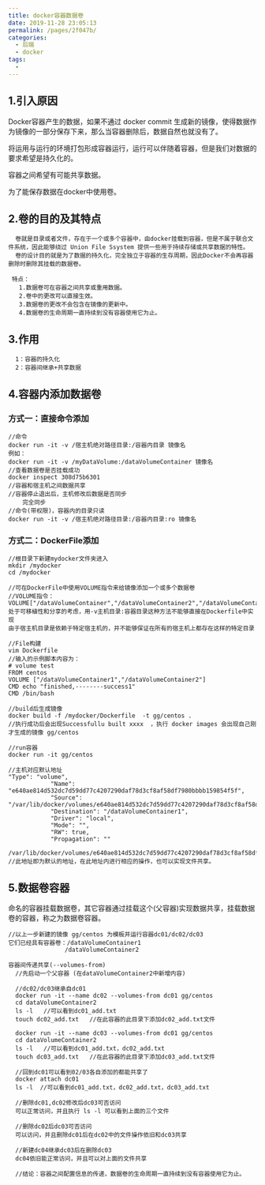 ```yaml
---
title: docker容器数据卷
date: 2019-11-28 23:05:13
permalink: /pages/2f047b/
categories:
  - 后端
  - docker
tags:
  - 
---
```


## 1.引入原因

Docker容器产生的数据，如果不通过 docker commit 生成新的镜像，使得数据作为镜像的一部分保存下来，那么当容器删除后，数据自然也就没有了。

将运用与运行的环境打包形成容器运行，运行可以伴随着容器，但是我们对数据的要求希望是持久化的。

容器之间希望有可能共享数据。

为了能保存数据在docker中使用卷。

## 2.卷的目的及其特点
```
  卷就是目录或者文件，存在于一个或多个容器中，由docker挂载到容器，但是不属于联合文件系统，因此能够绕过 Union File Ssystem 提供一些用于持续存储或共享数据的特性。
  卷的设计目的就是为了数据的持久化，完全独立于容器的生存周期，因此Docker不会再容器删除时删除其挂载的数据卷。

 特点：
   1.数据卷可在容器之间共享或重用数据。
   2.卷中的更改可以直接生效。
   3.数据卷的更改不会包含在镜像的更新中。
   4.数据卷的生命周期一直持续到没有容器使用它为止。
```
## 3.作用
```
  1：容器的持久化
  2：容器间继承+共享数据
```
## 4.容器内添加数据卷

### 方式一：直接命令添加

```
//命令
docker run -it -v /宿主机绝对路径目录:/容器内目录 镜像名
例如：
docker run -it -v /myDataVolume:/dataVolumeContainer 镜像名
//查看数据卷是否挂载成功
docker inspect 308d75b6301
//容器和宿主机之间数据共享
//容器停止退出后，主机修改后数据是否同步
    完全同步
//命令(带权限)，容器内的目录只读
docker run -it -v /宿主机绝对路径目录:/容器内目录:ro 镜像名
```

### 方式二：DockerFile添加

```
//根目录下新建mydocker文件夹进入
mkdir /mydocker
cd /mydocker

//可在DockerFile中使用VOLUME指令来给镜像添加一个或多个数据卷
//VOLUME指令：
VOLUME["/dataVolumeContainer","/dataVolumeContainer2","/dataVolumeContainer3"]
处于可移植性和分享的考虑，用-v主机目录:容器目录这种方法不能够直接在Dockerfile中实现
由于宿主机目录是依赖于特定宿主机的，并不能够保证在所有的宿主机上都存在这样的特定目录

//File构建
vim Dockerfile
//输入的示例脚本内容为：
# volume test
FROM centos
VOLUME ["/dataVolumeContainer1","/dataVolumeContainer2"]
CMD echo "finished,--------success1"
CMD /bin/bash

//build后生成镜像
docker build -f /mydocker/Dockerfile  -t gg/centos . 
//执行成功后会出现Successfullu built xxxx  ，执行 docker images 会出现自己刚才生成的镜像 gg/centos

//run容器
docker run -it gg/centos 

//主机对应默认地址
"Type": "volume",
            "Name": "e640ae814d532dc7d59dd77c4207290daf78d3cf8af58df7980bbbb159854f5f",
            "Source": "/var/lib/docker/volumes/e640ae814d532dc7d59dd77c4207290daf78d3cf8af58df7980bbbb159854f5f/_data",
            "Destination": "/dataVolumeContainer1",
            "Driver": "local",
            "Mode": "",
            "RW": true,
            "Propagation": ""
            
/var/lib/docker/volumes/e640ae814d532dc7d59dd77c4207290daf78d3cf8af58df7980bbbb159854f5f/_data   
//此地址即为默认的地址，在此地址内进行相应的操作，也可以实现文件共享。
```

## 5.数据卷容器

命名的容器挂载数据卷，其它容器通过挂载这个(父容器)实现数据共享，挂载数据卷的容器，称之为数据卷容器。

    //以上一步新建的镜像 gg/centos 为模板并运行容器dc01/dc02/dc03
    它们已经具有容器卷：/dataVolumeContainer1
                    /dataVolumeContainer2 
    
    容器间传递共享(--volumes-from)
      //先启动一个父容器 (在dataVolumeContainer2中新增内容)
      
      //dc02/dc03继承自dc01
      docker run -it --name dc02 --volumes-from dc01 gg/centos
      cd dataVolumeContainer2
      ls -l   //可以看到dc01_add.txt
      touch dc02_add.txt   //在此容器的此目录下添加dc02_add.txt文件
      
      docker run -it --name dc03 --volumes-from dc01 gg/centos
      cd dataVolumeContainer2
      ls -l   //可以看到dc01_add.txt，dc02_add.txt
      touch dc03_add.txt   //在此容器的此目录下添加dc03_add.txt文件
      
      //回到dc01可以看到02/03各自添加的都能共享了
      docker attach dc01
      ls -l  //可以看到dc01_add.txt，dc02_add.txt，dc03_add.txt
      
      //删除dc01,dc02修改后dc03可否访问
      可以正常访问，并且执行 ls -l 可以看到上面的三个文件
      
      //删除dc02后dc03可否访问
      可以访问，并且删除dc01后在dc02中的文件操作依旧和dc03共享
      
      //新建dc04继承dc03后在删除dc03
      dc04依旧能正常访问，并且可以对上面的文件共享
      
      //结论：容器之间配置信息的传递，数据卷的生命周期一直持续到没有容器使用它为止。
